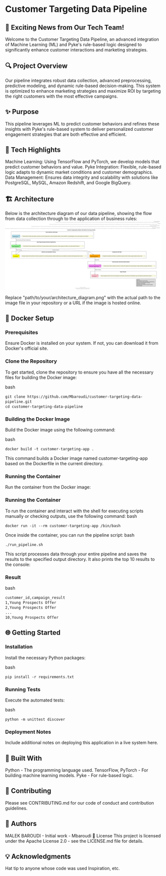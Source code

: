 # Customer Targeting Data Pipeline

## 🚀 Exciting News from Our Tech Team!
Welcome to the Customer Targeting Data Pipeline, an advanced integration of Machine Learning (ML) and Pyke's rule-based logic designed to significantly enhance customer interactions and marketing strategies.

## 🔍 Project Overview
Our pipeline integrates robust data collection, advanced preprocessing, predictive modeling, and dynamic rule-based decision-making. This system is optimized to enhance marketing strategies and maximize ROI by targeting the right customers with the most effective campaigns.

## ✨ Purpose
This pipeline leverages ML to predict customer behaviors and refines these insights with Pyke's rule-based system to deliver personalized customer engagement strategies that are both effective and efficient.

## 🔧 Tech Highlights
Machine Learning: Using TensorFlow and PyTorch, we develop models that predict customer behaviors and value.
Pyke Integration: Flexible, rule-based logic adapts to dynamic market conditions and customer demographics.
Data Management: Ensures data integrity and scalability with solutions like PostgreSQL, MySQL, Amazon Redshift, and Google BigQuery.

## 🏗️ Architecture
Below is the architecture diagram of our data pipeline, showing the flow from data collection through to the application of business rules:
![Architecture Diagram](plantuml.svg)


Replace "path/to/your/architecture_diagram.png" with the actual path to the image file in your repository or a URL if the image is hosted online.

## 🐳 Docker Setup
### Prerequisites
Ensure Docker is installed on your system. If not, you can download it from Docker's official site.

### Clone the Repository
To get started, clone the repository to ensure you have all the necessary files for building the Docker image:

bash
```
git clone https://github.com/Mbaroudi/customer-targeting-data-pipeline.git
cd customer-targeting-data-pipeline
```
### Building the Docker Image
Build the Docker image using the following command:

bash
```
docker build -t customer-targeting-app .
```
This command builds a Docker image named customer-targeting-app based on the Dockerfile in the current directory.

### Running the Container
Run the container from the Docker image:

### Running the Container
To run the container and interact with the shell for executing scripts manually or checking outputs, use the following command:
bash
```
docker run -it --rm customer-targeting-app /bin/bash
```
Once inside the container, you can run the pipeline script:
bash
```
./run_pipeline.sh
```

This script processes data through your entire pipeline and saves the results to the specified output directory. It also prints the top 10 results to the console:

### Result
bash
```
customer_id,campaign_result
1,Young Prospects Offer
2,Young Prospects Offer
...
10,Young Prospects Offer
```

## 🌐 Getting Started
### Installation
Install the necessary Python packages:

bash
```
pip install -r requirements.txt
```
### Running Tests
Execute the automated tests:

bash
```
python -m unittest discover
```
###  Deployment Notes
Include additional notes on deploying this application in a live system here.

## 🔧 Built With
Python - The programming language used.
TensorFlow, PyTorch - For building machine learning models.
Pyke - For rule-based logic.
## 📝 Contributing
Please see CONTRIBUTING.md for our code of conduct and contribution guidelines.

## 👥 Authors
MALEK BAROUDI - Initial work - Mbaroudi
📜 License
This project is licensed under the Apache License 2.0 - see the LICENSE.md file for details.

## 💡 Acknowledgments
Hat tip to anyone whose code was used
Inspiration, etc.

